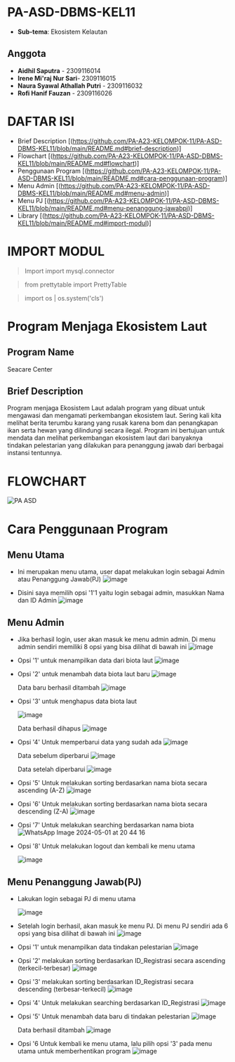 # PA-ASD-DBMS-KEL11
* **Sub-tema**: Ekosistem Kelautan
## Anggota
* **Aidhil Saputra** - 2309116014
* **Irene Mi'raj Nur Sari**- 2309116015
* **Naura Syawal Athallah Putri** - 2309116032
* **Rofi Hanif Fauzan** - 2309116026

# DAFTAR ISI
* Brief Description [(https://github.com/PA-A23-KELOMPOK-11/PA-ASD-DBMS-KEL11/blob/main/README.md#brief-description)]
* Flowchart [(https://github.com/PA-A23-KELOMPOK-11/PA-ASD-DBMS-KEL11/blob/main/README.md#flowchart)]
* Penggunaan Program [(https://github.com/PA-A23-KELOMPOK-11/PA-ASD-DBMS-KEL11/blob/main/README.md#cara-penggunaan-program)]
* Menu Admin [(https://github.com/PA-A23-KELOMPOK-11/PA-ASD-DBMS-KEL11/blob/main/README.md#menu-admin)]
* Menu PJ [(https://github.com/PA-A23-KELOMPOK-11/PA-ASD-DBMS-KEL11/blob/main/README.md#menu-penanggung-jawabpj)]
* Library [(https://github.com/PA-A23-KELOMPOK-11/PA-ASD-DBMS-KEL11/blob/main/README.md#import-modul)]

# IMPORT MODUL
> Import import mysql.connector

> from prettytable import PrettyTable

> import os | os.system('cls')

# Program Menjaga Ekosistem Laut
## Program Name
Seacare Center
## Brief Description
Program menjaga Ekosistem Laut adalah program yang dibuat untuk mengawasi dan mengamati perkembangan ekosistem laut. Sering kali kita melihat berita terumbu karang yang rusak karena bom dan penangkapan ikan serta hewan yang dilindungi secara ilegal. Program ini bertujuan untuk mendata dan melihat perkembangan ekosistem laut dari banyaknya tindakan pelestarian yang dilakukan para penanggung jawab dari berbagai instansi tentunnya. 
# FLOWCHART
![PA ASD](https://github.com/PA-A23-KELOMPOK-11/PA-ASD-DBMS-KEL11/assets/144671469/83163775-e027-4314-af27-5a21ca9facdd)


# Cara Penggunaan Program
## Menu Utama
* Ini merupakan menu utama, user dapat melakukan login sebagai Admin atau Penanggung Jawab(PJ)
  ![image](https://github.com/PA-A23-KELOMPOK-11/PA-ASD-DBMS-KEL11/assets/144798359/3c56880a-ba0f-4d8d-8341-5ef2f94a5111)
  
* Disini saya memilih opsi '1'1 yaitu login sebagai admin, masukkan Nama dan ID Admin
  ![image](https://github.com/PA-A23-KELOMPOK-11/PA-ASD-DBMS-KEL11/assets/144798359/f6c0ea49-9060-49fe-8495-0eb2bff1a5e4)

## Menu Admin
* Jika berhasil login, user akan masuk ke menu admin admin. Di menu admin sendiri memiliki 8 opsi yang bisa dilihat di bawah ini
  ![image](https://github.com/PA-A23-KELOMPOK-11/PA-ASD-DBMS-KEL11/assets/144798359/d5c97efb-2c2b-4413-8d49-152605467f41)

* Opsi '1' untuk menampilkan data dari biota laut
  ![image](https://github.com/PA-A23-KELOMPOK-11/PA-ASD-DBMS-KEL11/assets/144798359/bb64edcf-63f9-4ffe-ac88-b76eff1c4511)

* Opsi '2' untuk menambah data biota laut baru
  ![image](https://github.com/PA-A23-KELOMPOK-11/PA-ASD-DBMS-KEL11/assets/144798359/9a859435-68eb-45c5-9d16-29538ffa5b5c)
  
  Data baru berhasil ditambah
  ![image](https://github.com/PA-A23-KELOMPOK-11/PA-ASD-DBMS-KEL11/assets/144798359/e3329b64-c81e-4245-9d59-cf4c28fbbd3f)

* Opsi '3' untuk menghapus data biota laut
  
  ![image](https://github.com/PA-A23-KELOMPOK-11/PA-ASD-DBMS-KEL11/assets/144798359/97768033-61fa-4572-b3cb-7884592916e2)

  Data berhasil dihapus
  ![image](https://github.com/PA-A23-KELOMPOK-11/PA-ASD-DBMS-KEL11/assets/144798359/0455eae3-ce31-4fa7-9214-fe93abaeabcd)

* Opsi '4' Untuk memperbarui data yang sudah ada
  ![image](https://github.com/PA-A23-KELOMPOK-11/PA-ASD-DBMS-KEL11/assets/144798359/6e174ee5-b76a-47c1-aaba-677d0b510bd8)

  Data sebelum diperbarui
  ![image](https://github.com/PA-A23-KELOMPOK-11/PA-ASD-DBMS-KEL11/assets/144798359/a54c221e-a3c5-454b-ae22-346acbea7ad7)

  Data setelah diperbarui
  ![image](https://github.com/PA-A23-KELOMPOK-11/PA-ASD-DBMS-KEL11/assets/144798359/be81ab70-04c1-4931-aa58-631f740ae8ac)

* Opsi '5' Untuk melakukan sorting berdasarkan nama biota secara ascending (A-Z)
  ![image](https://github.com/PA-A23-KELOMPOK-11/PA-ASD-DBMS-KEL11/assets/144798359/0e919598-752f-4312-a481-2d7c449aa3b6)

* Opsi '6' Untuk melakukan sorting berdasarkan nama biota secara descending (Z-A)
  ![image](https://github.com/PA-A23-KELOMPOK-11/PA-ASD-DBMS-KEL11/assets/144798359/f8def990-274d-4826-a633-1a8fb83805b1)

* Opsi '7' Untuk melakukan searching berdasarkan nama biota
  ![WhatsApp Image 2024-05-01 at 20 44 16](https://github.com/PA-A23-KELOMPOK-11/PA-ASD-DBMS-KEL11/assets/144798359/b66e5595-aecb-421b-a69c-294f933d298b)

* Opsi '8' Untuk melakukan logout dan kembali ke menu utama

  ![image](https://github.com/PA-A23-KELOMPOK-11/PA-ASD-DBMS-KEL11/assets/144798359/d8a8b15c-5d21-4005-82bd-f44ebe1f3f81)

## Menu Penanggung Jawab(PJ)

* Lakukan login sebagai PJ di menu utama
  
  ![image](https://github.com/PA-A23-KELOMPOK-11/PA-ASD-DBMS-KEL11/assets/144798359/a2b43f6b-9d9b-4642-8655-2cc98374e977)

* Setelah login berhasil, akan masuk ke menu PJ. Di menu PJ sendiri ada 6 opsi yang bisa dilihat di bawah ini
  ![image](https://github.com/PA-A23-KELOMPOK-11/PA-ASD-DBMS-KEL11/assets/144798359/8380f694-0794-49b0-9c78-40a22eb60206)

* Opsi '1' untuk menampilkan data tindakan pelestarian
  ![image](https://github.com/PA-A23-KELOMPOK-11/PA-ASD-DBMS-KEL11/assets/144798359/2d099f90-2825-4ec5-b632-2fa09626dc90)

* Opsi '2' melakukan sorting berdasarkan ID_Registrasi secara ascending (terkecil-terbesar)
  ![image](https://github.com/PA-A23-KELOMPOK-11/PA-ASD-DBMS-KEL11/assets/144798359/f3d1c9ee-e085-40f1-9a0b-5ea69e2ddd0c)

* Opsi '3' melakukan sorting berdasarkan ID_Registrasi secara descending (terbesar-terkecil)
  ![image](https://github.com/PA-A23-KELOMPOK-11/PA-ASD-DBMS-KEL11/assets/144798359/0075d233-97a9-4d38-be17-c10be6294d17)

* Opsi '4' Untuk melakukan searching berdasarkan ID_Registrasi
  ![image](https://github.com/PA-A23-KELOMPOK-11/PA-ASD-DBMS-KEL11/assets/144798359/6caba6a5-9a7a-4cae-9c4c-9df9c7a96ea5)

* Opsi '5' Untuk menambah data baru di tindakan pelestarian
  ![image](https://github.com/PA-A23-KELOMPOK-11/PA-ASD-DBMS-KEL11/assets/144798359/3358f3fe-a730-4c19-9d9c-45029f19264b)

  Data berhasil ditambah
  ![image](https://github.com/PA-A23-KELOMPOK-11/PA-ASD-DBMS-KEL11/assets/144798359/5b52b31f-67c5-439f-8ac9-148298c25301)

* Opsi '6 Untuk kembali ke menu utama, lalu pilih opsi '3' pada menu utama untuk memberhentikan program
  ![image](https://github.com/PA-A23-KELOMPOK-11/PA-ASD-DBMS-KEL11/assets/144798359/36c7a40b-7ea5-44fc-af70-e287dd4a85e7)












  



